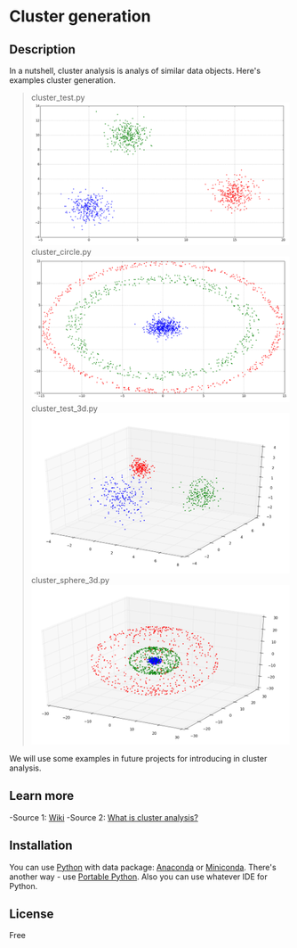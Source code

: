 # Cluster generation

## Description
In a nutshell, cluster analysis is analys of similar data objects. Here's examples cluster generation.
>cluster_test.py
![cluster_test.py](images/cluster_test.png)
>cluster_circle.py
![cluster_circle.py](images/cluster_circle.png)
>cluster_test_3d.py
![cluster_test_3d.py](images/cluster_test_3d.png)
>cluster_sphere_3d.py
![cluster_sphere_3d.py](images/cluster_sphere_3d.png)

We will use some examples in future projects for introducing in cluster analysis.

## Learn more

-Source 1: [Wiki](https://en.wikipedia.org/wiki/Cluster_analysis)
-Source 2: [What is cluster analysis?](https://en.wikipedia.org/wiki/Cluster_analysis)

## Installation

You can use [Python](https://www.python.org/) with data package: [Anaconda](https://www.anaconda.com/) or [Miniconda](https://conda.io/miniconda).
There's another way - use [Portable Python](http://portablepython.com/). Also you can use whatever IDE for Python.

## License

Free
